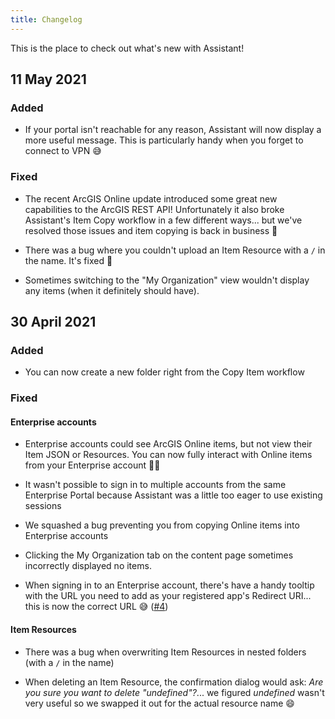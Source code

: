 ```yaml
---
title: Changelog
---
```


<!-- :::note Intent of this page

This page conveys changes made over time to ArcGIS Assistant to end users.

::: -->

This is the place to check out what's new with Assistant!

## 11 May 2021

### Added

- If your portal isn't reachable for any reason, Assistant will now display a more useful message. This is particularly handy when you forget to connect to VPN 😅

### Fixed

- The recent ArcGIS Online update introduced some great new capabilities to the ArcGIS REST API! Unfortunately it also broke Assistant's Item Copy workflow in a few different ways... but we've resolved those issues and item copying is back in business 🎉

- There was a bug where you couldn't upload an Item Resource with a `/` in the name. It's fixed 🙂

- Sometimes switching to the "My Organization" view wouldn't display any items (when it definitely should have).

## 30 April 2021

### Added

- You can now create a new folder right from the Copy Item workflow

### Fixed

#### Enterprise accounts

- Enterprise accounts could see ArcGIS Online items, but not view their Item JSON or Resources. You can now fully interact with Online items from your Enterprise account 🕺🏼

- It wasn't possible to sign in to multiple accounts from the same Enterprise Portal because Assistant was a little too eager to use existing sessions

- We squashed a bug preventing you from copying Online items into Enterprise accounts

- Clicking the My Organization tab on the content page sometimes incorrectly displayed no items.

- When signing in to an Enterprise account, there's have a handy tooltip with the URL you need to add as your registered app's Redirect URI... this is now the correct URL 😅 ([#4](https://github.com/EsriPS/arcgis-assistant-feedback/issues/4))

#### Item Resources

- There was a bug when overwriting Item Resources in nested folders (with a `/` in the name)

- When deleting an Item Resource, the confirmation dialog would ask: _Are you sure you want to delete "undefined"?_... we figured _undefined_ wasn't very useful so we swapped it out for the actual resource name 😄
